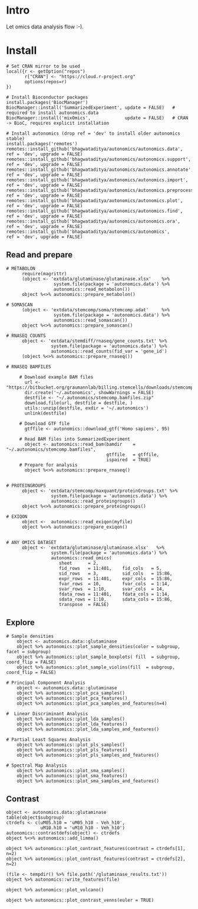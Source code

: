 # Intro

Let omics data analysis flow :-).


# Install

    # Set CRAN mirror to be used
    local({r <- getOption("repos")
           r["CRAN"] <- "https://cloud.r-project.org" 
           options(repos=r)
    })    

    # Install Bioconductor packages
    install.packages('BiocManager')
    BiocManager::install('SummarizedExperiment', update = FALSE)   # required to install autonomics.data
    BiocManager::install('mixOmics',             update = FALSE)   # CRAN -> BioC, requires explicit installation
    
    # Install autonomics (drop ref = 'dev' to install older autonomics stable)
    install.packages('remotes')
    remotes::install_github('bhagwataditya/autonomics/autonomics.data',       ref = 'dev', upgrade = FALSE)
    remotes::install_github('bhagwataditya/autonomics/autonomics.support',    ref = 'dev', upgrade = FALSE)
    remotes::install_github('bhagwataditya/autonomics/autonomics.annotate',   ref = 'dev', upgrade = FALSE)
    remotes::install_github('bhagwataditya/autonomics/autonomics.import',     ref = 'dev', upgrade = FALSE)
    remotes::install_github('bhagwataditya/autonomics/autonomics.preprocess', ref = 'dev', upgrade = FALSE)
    remotes::install_github('bhagwataditya/autonomics/autonomics.plot',       ref = 'dev', upgrade = FALSE)
    remotes::install_github('bhagwataditya/autonomics/autonomics.find',       ref = 'dev', upgrade = FALSE)
    remotes::install_github('bhagwataditya/autonomics/autonomics.ora',        ref = 'dev', upgrade = FALSE)
    remotes::install_github('bhagwataditya/autonomics/autonomics',            ref = 'dev', upgrade = FALSE)

## Read and prepare

    # METABOLON
          require(magrittr)
          (object <- 'extdata/glutaminase/glutaminase.xlsx'    %>% 
                      system.file(package = 'autonomics.data') %>% 
                      autonomics::read_metabolon())
          object %<>% autonomics::prepare_metabolon()
    
    # SOMASCAN
          (object <- 'extdata/stemcomp/soma/stemcomp.adat'     %>% 
                      system.file(package = 'autonomics.data') %>% 
                      autonomics::read_somascan())
          object %<>% autonomics::prepare_somascan()
    
    # RNASEQ COUNTS
          object <- 'extdata/stemdiff/rnaseq/gene_counts.txt' %>% 
                     system.file(package = 'autonomics.data') %>% 
                     autonomics::read_counts(fid_var = 'gene_id')
          (object %<>% autonomics::prepare_rnaseq())

    # RNASEQ BAMFILES
    
         # Download example BAM files
           url <- "https://bitbucket.org/graumannlab/billing.stemcells/downloads/stemcomp.bamfiles.zip"
           dir.create('~/.autonomics', showWarnings = FALSE)
           destfile <- "~/.autonomics/stemcomp.bamfiles.zip"
           download.file(url, destfile = destfile, )
           utils::unzip(destfile, exdir = '~/.autonomics')
           unlink(destfile)

         # Download GTF file
           gtffile <- autonomics::download_gtf('Homo sapiens', 95)

         # Read BAM files into SummarizedExperiment
           object <- autonomics::read_bam(bamdir    = "~/.autonomics/stemcomp.bamfiles",
                                          gtffile   = gtffile,
                                          ispaired  = TRUE)
         # Prepare for analysis
           object %<>% autonomics::prepare_rnaseq()

    
    # PROTEINGROUPS
          object <- 'extdata/stemcomp/maxquant/proteinGroups.txt' %>% 
                     system.file(package = 'autonomics.data') %>% 
                     autonomics::read_proteingroups()
          object %<>% autonomics::prepare_proteingroups()
    
    # EXIQON
          object <-  autonomics::read_exiqon(myfile)
          object %<>% autonomics::prepare_exiqon()

   
    # ANY OMICS DATASET
          object <- 'extdata/glutaminase/glutaminase.xlsx'   %>% 
                     system.file(package = 'autonomics.data') %>% 
                     autonomics::read_omics(
                        sheet      = 2,
                        fid_rows   = 11:401,    fid_cols   = 5,
                        sid_rows   = 3,         sid_cols   = 15:86,
                        expr_rows  = 11:401,    expr_cols  = 15:86,
                        fvar_rows  = 10,        fvar_cols  = 1:14,
                        svar_rows  = 1:10,      svar_cols  = 14,
                        fdata_rows = 11:401,    fdata_cols = 1:14,
                        sdata_rows = 1:10,      sdata_cols = 15:86,
                        transpose  = FALSE)
                        
## Explore

    # Sample densities
        object <- autonomics.data::glutaminase
        object %>% autonomics::plot_sample_densities(color = subgroup, facet = subgroup)
        object %>% autonomics::plot_sample_boxplots( fill  = subgroup, coord_flip = FALSE)
        object %>% autonomics::plot_sample_violins(fill  = subgroup, coord_flip = FALSE)

    # Principal Component Analysis
        object <- autonomics.data::glutaminase
        object %>% autonomics::plot_pca_samples()
        object %>% autonomics::plot_pca_features()
        object %>% autonomics::plot_pca_samples_and_features(n=4)
        
    #  Linear Discriminant Analysis
        object %>% autonomics::plot_lda_samples()
        object %>% autonomics::plot_lda_features()
        object %>% autonomics::plot_lda_samples_and_features()
        
    # Partial Least Squares Analysis
        object %>% autonomics::plot_pls_samples()
        object %>% autonomics::plot_pls_features()
        object %>% autonomics::plot_pls_samples_and_features()
   
    # Spectral Map Analysis
        object %>% autonomics::plot_sma_samples()          
        object %>% autonomics::plot_sma_features() 
        object %>% autonomics::plot_sma_samples_and_features()


## Contrast

    object <- autonomics.data::glutaminase
    table(object$subgroup)
    ctrdefs <- c(uM05.h10 = 'uM05_h10 - Veh_h10', 
                 uM10.h10 = 'uM10_h10 - Veh_h10')
    autonomics::contrastdefs(object) <- ctrdefs
    object %<>% autonomics::add_limma()
    
    object %>% autonomics::plot_contrast_features(contrast = ctrdefs[1], n=2)
    object %>% autonomics::plot_contrast_features(contrast = ctrdefs[2], n=2)
    
    (file <- tempdir() %>% file.path('/glutaminase_results.txt'))
    object %>% autonomics::write_features(file)
    
    object %>% autonomics::plot_volcano()
    
    object %>% autonomics::plot_contrast_venns(euler = TRUE)
    
